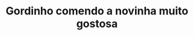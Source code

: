 ---
layout: post
title: Gordinho comendo a novinha muito gostosa
thumb: gordinho-comendo-a-novinha-muito-gostosa
duration: "13:42"
permalink: /:title
video: https://www.xvideos.com/embedframe/48096801
categories: anal, babe, closeup, best
---